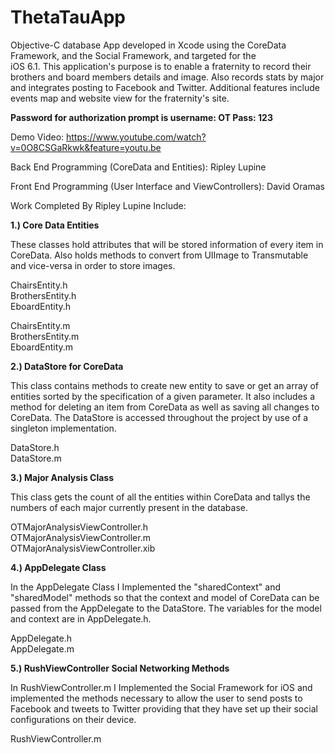 ThetaTauApp
===========

Objective-C database App developed in Xcode using the CoreData Framework, and the Social Framework, and targeted for the   
iOS 6.1. This application's purpose is to enable a fraternity to record their brothers and board members details and image. Also records stats by major and integrates posting to Facebook and Twitter. Additional features include events map and website view for the fraternity's site. 

**Password for authorization prompt is username: OT Pass: 123**

Demo Video: https://www.youtube.com/watch?v=0O8CSGaRkwk&feature=youtu.be

Back End Programming (CoreData and Entities): Ripley Lupine

Front End Programming (User Interface and ViewControllers): David Oramas

Work Completed By Ripley Lupine Include:

**1.) Core Data Entities**

These classes hold attributes that will be stored information of every item in CoreData. 
Also holds methods to convert from UIImage to Transmutable and vice-versa in order to store images.

ChairsEntity.h   
BrothersEntity.h  
EboardEntity.h  

ChairsEntity.m  
BrothersEntity.m  
EboardEntity.m  

**2.) DataStore for CoreData**

This class contains methods to create new entity to save or get an array of entities sorted by the specification 
of a given parameter. It also includes a method for deleting an item from CoreData as well as saving all changes to
CoreData. The DataStore is accessed throughout the project by use of a singleton implementation.

DataStore.h  
DataStore.m  

**3.) Major Analysis Class**

This class gets the count of all the entities within CoreData and tallys the numbers of each major currently present
in the database.

OTMajorAnalysisViewController.h  
OTMajorAnalysisViewController.m  
OTMajorAnalysisViewController.xib  

**4.) AppDelegate Class**

In the AppDelegate Class I Implemented the "sharedContext" and "sharedModel" methods so that the context and model
of CoreData can be passed from the AppDelegate to the DataStore. The variables for the model and context are in
AppDelegate.h.

AppDelegate.h  
AppDelegate.m  

**5.) RushViewController Social Networking Methods**

In RushViewController.m I Implemented the Social Framework for iOS and implemented the methods necessary to allow
the user to send posts to Facebook and tweets to Twitter providing that they have set up their social configurations
on their device.

RushViewController.m


